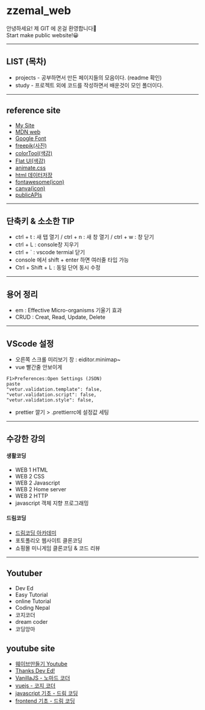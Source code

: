 # zzemal_web

안녕하세요! 제 GIT 에 온걸 환영합니다🎉  
Start make public website!😀

<hr>

## LIST (목차)

- projects - 공부하면서 만든 페이지들의 모음이다. (readme 확인)
- study - 프로젝트 외에 코드를 작성하면서 배운것이 모인 폴더이다.
<hr>

## reference site

- [My Site](https://jh8057.github.io/zzemal/)
- [MDN web](https://developer.mozilla.org/ko/docs/Learn/HTML/Introduction_to_HTML/Getting_started)
- [Google Font](https://fonts.google.com/specimen/Hachi+Maru+Pop?selection.family=Hachi+Maru+Pop&sidebar.open=true#standard-styles)
- [freepik(사진)](https://www.freepik.com/vectors)
- [colorTool(색감)](https://material.io/resources/color/#!/?view.left=0&view.right=0)
- [Flat UI(색감)](https://flatuicolors.com/)
- [animate.css](https://animate.style/)
- [html 데이터저장](https://www.zerocho.com/category/HTML&DOM/post/5a76d1eaabd090001b981ba6)
- [fontawesome(icon)](https://fontawesome.com/icons/bars?style=solid)
- [canva(icon)](https://www.canva.com/)
- [publicAPIs](https://github.com/public-apis/public-apis)

<!-- html에 링크하나를 첨부해줘야된다. -->
<hr>

## 단축키 & 소소한 TIP

- ctrl + t : 새 탭 열기 / ctrl + n : 새 창 열기 / ctrl + w : 창 닫기
- ctrl + L : console창 지우기
- ctrl + ` : vscode termial 닫기
- console 에서 shift + enter 하면 여러줄 타입 가능
- Ctrl + Shift + L : 동일 단어 동시 수정

<hr>

## 용어 정리

- em : Effective Micro-organisms 기울기 효과
- CRUD : Creat, Read, Update, Delete

<hr>

## VScode 설정

- 오른쪽 스크롤 미리보기 창 : eiditor.minimap~
- vue 빨간줄 안보이게

```
F1>Preferences:Open Settings (JSON)
paste
"vetur.validation.template": false,
"vetur.validation.script": false,
"vetur.validation.style": false,
```

- prettier 깔기 > .prettierrc에 설정값 세팅
<hr>

## 수강한 강의

#### 생활코딩

- WEB 1 HTML
- WEB 2 CSS
- WEB 2 Javascript
- WEB 2 Home server
- WEB 2 HTTP
- javascript 객체 지향 프로그래밍

#### 드림코딩

- [드림코딩 아카데미](https://academy.dream-coding.com/)
- 포토폴리오 웹사이트 클론코딩
- 쇼핑몰 미니게임 클론코딩 & 코드 리뷰
<hr>

## Youtuber

- Dev Ed
- Easy Tutorial
- online Tutorial
- Coding Nepal
- 코지코더
- dream coder
- 코딩앙마

## youtube site

- [웨이브만들기 Youtube](https://www.youtube.com/watch?v=LLfhY4eVwDY)
- [Thanks Dev Ed!](https://www.youtube.com/channel/UClb90NQQcskPUGDIXsQEz5Q)
- [VanillaJS - 노마드 코더](https://www.youtube.com/watch?v=VBmQUMUGznU&list=PLLUCyU7SBaR7tOMe-ySJ5Uu1UlEBznxTr&index=16)
- [vuejs - 코지 코더](https://www.youtube.com/watch?v=gZBKGn0wQXU&list=PLB7CpjPWqHOtYP7P_0Ls9XNed0NLvmkAh)
- [javascript 기초 - 드림 코딩](https://www.youtube.com/playlist?list=PLv2d7VI9OotTVOL4QmPfvJWPJvkmv6h-2)
- [frontend 기초 - 드림 코딩](https://www.youtube.com/watch?v=NeEaTeYcFhE&list=PLv2d7VI9OotQ1F92Jp9Ce7ovHEsuRQB3Y&index=1)
